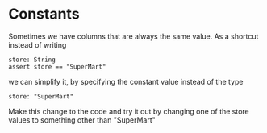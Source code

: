 # Constants

Sometimes we have columns that are always the
same value. As a shortcut instead of writing

```kye
store: String
assert store == "SuperMart"
```

we can simplify it, by specifying the constant
value instead of the type
```kye
store: "SuperMart"
```

Make this change to the code and try it out
by changing one of the store values to something
other than "SuperMart"